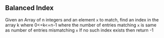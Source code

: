 
## Balanced Index

Given an Array of n integers and an element `x` to match, find an index in the array k where 0<=k<=n-1 where the 
number of entries matching `x` is same as number of entries mismatching `x`
  If no such index exists then return -1
  